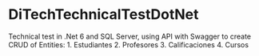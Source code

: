 # DiTechTechnicalTestDotNet
Technical test in .Net 6 and SQL Server, using API with Swagger to create CRUD of Entities: 1. Estudiantes 2. Profesores 3. Calificaciones 4. Cursos

